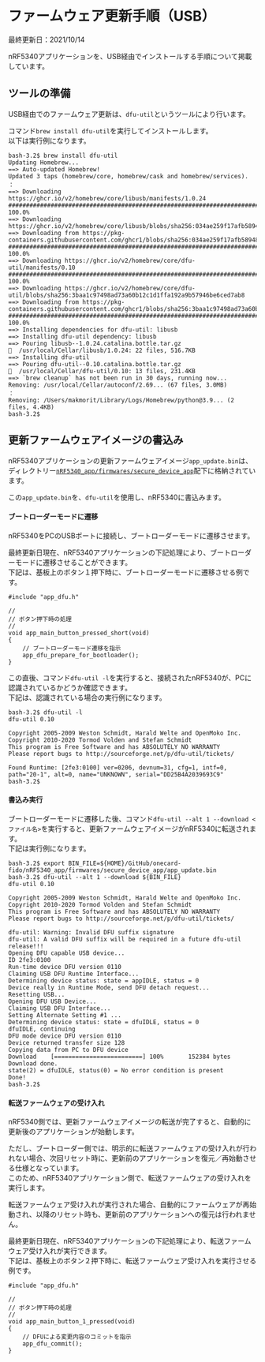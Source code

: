 # ファームウェア更新手順（USB）

最終更新日：2021/10/14

nRF5340アプリケーションを、USB経由でインストールする手順について掲載しています。

## ツールの準備

USB経由でのファームウェア更新は、`dfu-util`というツールにより行います。

コマンド`brew install dfu-util`を実行してインストールします。<br>
以下は実行例になります。

```
bash-3.2$ brew install dfu-util
Updating Homebrew...
==> Auto-updated Homebrew!
Updated 3 taps (homebrew/core, homebrew/cask and homebrew/services).
：
==> Downloading https://ghcr.io/v2/homebrew/core/libusb/manifests/1.0.24
######################################################################## 100.0%
==> Downloading https://ghcr.io/v2/homebrew/core/libusb/blobs/sha256:034ae259f17afb5894860cdb1786fd6d391359e8d221c0f765e
==> Downloading from https://pkg-containers.githubusercontent.com/ghcr1/blobs/sha256:034ae259f17afb5894860cdb1786fd6d391
######################################################################## 100.0%
==> Downloading https://ghcr.io/v2/homebrew/core/dfu-util/manifests/0.10
######################################################################## 100.0%
==> Downloading https://ghcr.io/v2/homebrew/core/dfu-util/blobs/sha256:3baa1c97498ad73a60b12c1d1ffa192a9b57946be6ced7ab8
==> Downloading from https://pkg-containers.githubusercontent.com/ghcr1/blobs/sha256:3baa1c97498ad73a60b12c1d1ffa192a9b5
######################################################################## 100.0%
==> Installing dependencies for dfu-util: libusb
==> Installing dfu-util dependency: libusb
==> Pouring libusb--1.0.24.catalina.bottle.tar.gz
🍺  /usr/local/Cellar/libusb/1.0.24: 22 files, 516.7KB
==> Installing dfu-util
==> Pouring dfu-util--0.10.catalina.bottle.tar.gz
🍺  /usr/local/Cellar/dfu-util/0.10: 13 files, 231.4KB
==> `brew cleanup` has not been run in 30 days, running now...
Removing: /usr/local/Cellar/autoconf/2.69... (67 files, 3.0MB)
：
Removing: /Users/makmorit/Library/Logs/Homebrew/python@3.9... (2 files, 4.4KB)
bash-3.2$
```

## 更新ファームウェアイメージの書込み

nRF5340アプリケーションの更新ファームウェアイメージ`app_update.bin`は、ディレクトリー[`nRF5340_app/firmwares/secure_device_app`](../nRF5340_app/firmwares/secure_device_app)配下に格納されています。

この`app_update.bin`を、`dfu-util`を使用し、nRF5340に書込みます。

#### ブートローダーモードに遷移

nRF5340をPCのUSBポートに接続し、ブートローダーモードに遷移させます。

最終更新日現在、nRF5340アプリケーションの下記処理により、ブートローダーモードに遷移させることができます。<br>
下記は、基板上のボタン１押下時に、ブートローダーモードに遷移させる例です。
```
#include "app_dfu.h"

//
// ボタン押下時の処理
//
void app_main_button_pressed_short(void)
{
    // ブートローダーモード遷移を指示
    app_dfu_prepare_for_bootloader();
}

```

この直後、コマンド`dfu-util -l`を実行すると、接続されたnRF5340が、PCに認識されているかどうか確認できます。<br>
下記は、認識されている場合の実行例になります。

```
bash-3.2$ dfu-util -l
dfu-util 0.10

Copyright 2005-2009 Weston Schmidt, Harald Welte and OpenMoko Inc.
Copyright 2010-2020 Tormod Volden and Stefan Schmidt
This program is Free Software and has ABSOLUTELY NO WARRANTY
Please report bugs to http://sourceforge.net/p/dfu-util/tickets/

Found Runtime: [2fe3:0100] ver=0206, devnum=31, cfg=1, intf=0, path="20-1", alt=0, name="UNKNOWN", serial="DD25B4A2039693C9"
bash-3.2$
```

#### 書込み実行

ブートローダーモードに遷移した後、コマンド`dfu-util --alt 1 --download <ファイル名>`を実行すると、更新ファームウェアイメージがnRF5340に転送されます。<br>
下記は実行例になります。

```
bash-3.2$ export BIN_FILE=${HOME}/GitHub/onecard-fido/nRF5340_app/firmwares/secure_device_app/app_update.bin
bash-3.2$ dfu-util --alt 1 --download ${BIN_FILE}
dfu-util 0.10

Copyright 2005-2009 Weston Schmidt, Harald Welte and OpenMoko Inc.
Copyright 2010-2020 Tormod Volden and Stefan Schmidt
This program is Free Software and has ABSOLUTELY NO WARRANTY
Please report bugs to http://sourceforge.net/p/dfu-util/tickets/

dfu-util: Warning: Invalid DFU suffix signature
dfu-util: A valid DFU suffix will be required in a future dfu-util release!!!
Opening DFU capable USB device...
ID 2fe3:0100
Run-time device DFU version 0110
Claiming USB DFU Runtime Interface...
Determining device status: state = appIDLE, status = 0
Device really in Runtime Mode, send DFU detach request...
Resetting USB...
Opening DFU USB Device...
Claiming USB DFU Interface...
Setting Alternate Setting #1 ...
Determining device status: state = dfuIDLE, status = 0
dfuIDLE, continuing
DFU mode device DFU version 0110
Device returned transfer size 128
Copying data from PC to DFU device
Download	[=========================] 100%       152384 bytes
Download done.
state(2) = dfuIDLE, status(0) = No error condition is present
Done!
bash-3.2$
```

#### 転送ファームウェアの受け入れ

nRF5340側では、更新ファームウェアイメージの転送が完了すると、自動的に更新後のアプリケーションが始動します。

ただし、ブートローダー側では、明示的に転送ファームウェアの受け入れが行われない場合、次回リセット時に、更新前のアプリケーションを復元／再始動させる仕様となっています。<br>
このため、nRF5340アプリケーション側で、転送ファームウェアの受け入れを実行します。

転送ファームウェア受け入れが実行された場合、自動的にファームウェアが再始動され、以降のリセット時も、更新前のアプリケーションへの復元は行われません。

最終更新日現在、nRF5340アプリケーションの下記処理により、転送ファームウェア受け入れが実行できます。<br>
下記は、基板上のボタン２押下時に、転送ファームウェア受け入れを実行させる例です。
```
#include "app_dfu.h"

//
// ボタン押下時の処理
//
void app_main_button_1_pressed(void)
{
    // DFUによる変更内容のコミットを指示
    app_dfu_commit();
}
```
